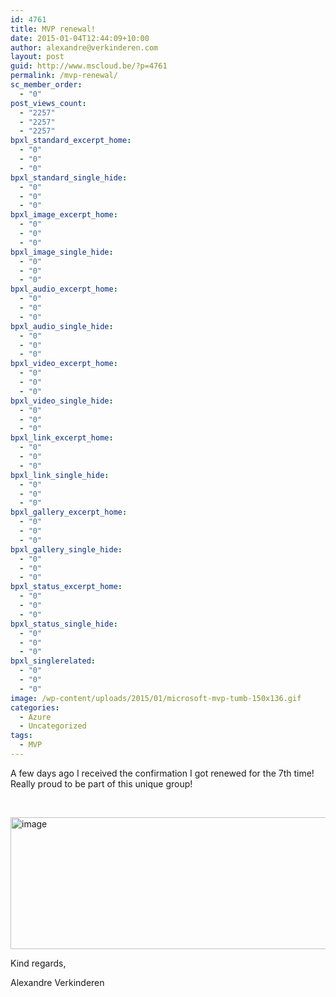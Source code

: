 ```yaml
---
id: 4761
title: MVP renewal!
date: 2015-01-04T12:44:09+10:00
author: alexandre@verkinderen.com
layout: post
guid: http://www.mscloud.be/?p=4761
permalink: /mvp-renewal/
sc_member_order:
  - "0"
post_views_count:
  - "2257"
  - "2257"
  - "2257"
bpxl_standard_excerpt_home:
  - "0"
  - "0"
  - "0"
bpxl_standard_single_hide:
  - "0"
  - "0"
  - "0"
bpxl_image_excerpt_home:
  - "0"
  - "0"
  - "0"
bpxl_image_single_hide:
  - "0"
  - "0"
  - "0"
bpxl_audio_excerpt_home:
  - "0"
  - "0"
  - "0"
bpxl_audio_single_hide:
  - "0"
  - "0"
  - "0"
bpxl_video_excerpt_home:
  - "0"
  - "0"
  - "0"
bpxl_video_single_hide:
  - "0"
  - "0"
  - "0"
bpxl_link_excerpt_home:
  - "0"
  - "0"
  - "0"
bpxl_link_single_hide:
  - "0"
  - "0"
  - "0"
bpxl_gallery_excerpt_home:
  - "0"
  - "0"
  - "0"
bpxl_gallery_single_hide:
  - "0"
  - "0"
  - "0"
bpxl_status_excerpt_home:
  - "0"
  - "0"
  - "0"
bpxl_status_single_hide:
  - "0"
  - "0"
  - "0"
bpxl_singlerelated:
  - "0"
  - "0"
  - "0"
image: /wp-content/uploads/2015/01/microsoft-mvp-tumb-150x136.gif
categories:
  - Azure
  - Uncategorized
tags:
  - MVP
---
```

A few days ago I received the confirmation I got renewed for the 7th time! Really proud to be part of this unique group!

&nbsp;

[<img style="background-image: none; padding-top: 0px; padding-left: 0px; display: inline; padding-right: 0px; border: 0px;" title="image" src="http://mscloudstorage.blob.core.windows.net/mscloudstorage/2015/01/image_thumb.png" alt="image" width="644" height="211" border="0" />](http://mscloudstorage.blob.core.windows.net/mscloudstorage/2015/01/image.png)

Kind regards,

Alexandre Verkinderen
